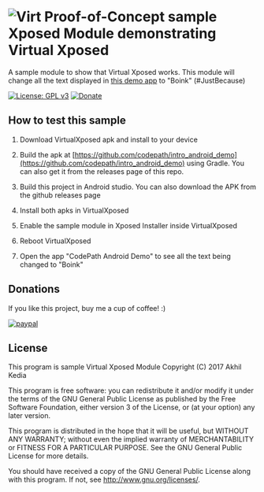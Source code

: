 # ![Virt](https://raw.githubusercontent.com/akhilkedia/VirtualXposedSamplePOC/master/app/src/main/res/mipmap-hdpi/ic_launcher.png) Proof-of-Concept sample Xposed Module demonstrating Virtual Xposed

A sample module to show that Virtual Xposed works.
This module will change all the text displayed in [this demo app](https://github.com/codepath/intro_android_demo) to "Boink" (#JustBecause)

[![License: GPL v3](https://img.shields.io/badge/License-GPL%20v3-green.svg)](http://www.gnu.org/licenses/gpl-3.0) [![Donate](https://img.shields.io/badge/Donate-PayPal-blue.svg)](https://www.paypal.com/cgi-bin/webscr?cmd=_s-xclick&hosted_button_id=UY6TVJXST724J)

## How to test this sample

1. Download VirtualXposed apk and install to your device

1. Build the apk at [https://github.com/codepath/intro_android_demo](https://github.com/codepath/intro_android_demo) using Gradle. You can also get it from the releases page of this repo.

1. Build this project in Android studio. You can also download the APK from the github releases page

1. Install both apks in VirtualXposed

1. Enable the sample module in Xposed Installer inside VirtualXposed

1. Reboot VirtualXposed

1. Open the app "CodePath Android Demo" to see all the text being changed to "Boink"

## Donations

If you like this project, buy me a cup of coffee! :)

[![paypal](https://www.paypalobjects.com/en_US/i/btn/btn_donateCC_LG.gif)](https://www.paypal.com/cgi-bin/webscr?cmd=_s-xclick&hosted_button_id=UY6TVJXST724J)

## License

This program is sample Virtual Xposed Module
Copyright (C) 2017  Akhil Kedia

This program is free software: you can redistribute it and/or modify it under the terms of the GNU General Public License as published by the Free Software Foundation, either version 3 of the License, or (at your option) any later version.

This program is distributed in the hope that it will be useful, but WITHOUT ANY WARRANTY; without even the implied warranty of MERCHANTABILITY or FITNESS FOR A PARTICULAR PURPOSE. See the GNU General Public License for more details.

You should have received a copy of the GNU General Public License along with this program. If not, see <http://www.gnu.org/licenses/>.
